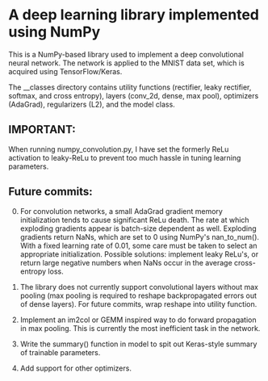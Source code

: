 # A deep learning library implemented using NumPy

This is a NumPy-based library used to implement a deep convolutional neural network. The network is applied to the MNIST data set, which is acquired using TensorFlow/Keras.

The __classes directory contains utility functions (rectifier, leaky rectifier, softmax, and cross entropy), layers (conv_2d, dense, max pool), optimizers (AdaGrad), regularizers (L2), and the model class.

## IMPORTANT: 

When running numpy_convolution.py, I have set the formerly ReLu activation to leaky-ReLu to prevent too much hassle in tuning learning parameters.

## Future commits:

0. For convolution networks, a small AdaGrad gradient memory initialization tends to cause significant ReLu death. The rate at which exploding gradients appear is batch-size dependent as well. Exploding gradients return NaNs, which are set to 0 using NumPy's nan_to_num(). With a fixed learning rate of 0.01, some care must be taken to select an appropriate initialization. Possible solutions: implement leaky ReLu's, or return large negative numbers when NaNs occur in the average cross-entropy loss.

1. The library does not currently support convolutional layers without max pooling (max pooling is required to reshape backpropagated errors out of dense layers). For future commits, wrap reshape into utility function.

2. Implement an im2col or GEMM inspired way to do forward propagation in max pooling. This is currently the most inefficient task in the network.

3. Write the summary() function in model to spit out Keras-style summary of trainable parameters.

4. Add support for other optimizers.
